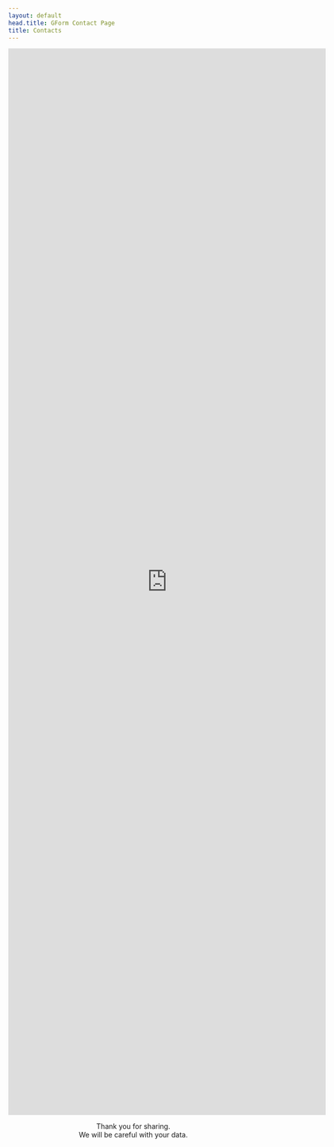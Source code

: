 ```yaml
---
layout: default
head.title: GForm Contact Page
title: Contacts
---
```

<center><iframe src="https://docs.google.com/forms/d/e/1FAIpQLScv60yN_VOhufUAsVGwH41igs3CRa9X1atrsDmYC8FRTVXAhw/viewform?embedded=true" width="640" height="2150" frameborder="0" marginheight="0" marginwidth="0" scrolling="no">Loading…</iframe>

Thank you for sharing.<br /> We will be careful with your data.
</center>

